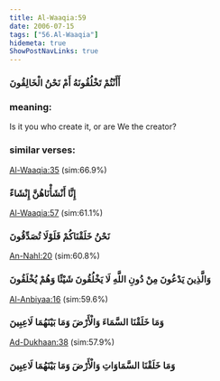 ```yaml
---
title: Al-Waaqia:59
date: 2006-07-15
tags: ["56.Al-Waaqia"]
hidemeta: true 
ShowPostNavLinks: true 
---
```

### أَأَنْتُمْ تَخْلُقُونَهُ أَمْ نَحْنُ الْخَالِقُونَ
### meaning: 
Is it you who create it, or are We the creator?
### similar verses: 

[Al-Waaqia:35](/56/35) (sim:66.9%)

### إِنَّا أَنْشَأْنَاهُنَّ إِنْشَاءً

[Al-Waaqia:57](/56/57) (sim:61.1%)

### نَحْنُ خَلَقْنَاكُمْ فَلَوْلَا تُصَدِّقُونَ

[An-Nahl:20](/16/20) (sim:60.8%)

### وَالَّذِينَ يَدْعُونَ مِنْ دُونِ اللَّهِ لَا يَخْلُقُونَ شَيْئًا وَهُمْ يُخْلَقُونَ

[Al-Anbiyaa:16](/21/16) (sim:59.6%)

### وَمَا خَلَقْنَا السَّمَاءَ وَالْأَرْضَ وَمَا بَيْنَهُمَا لَاعِبِينَ

[Ad-Dukhaan:38](/44/38) (sim:57.9%)

### وَمَا خَلَقْنَا السَّمَاوَاتِ وَالْأَرْضَ وَمَا بَيْنَهُمَا لَاعِبِينَ

